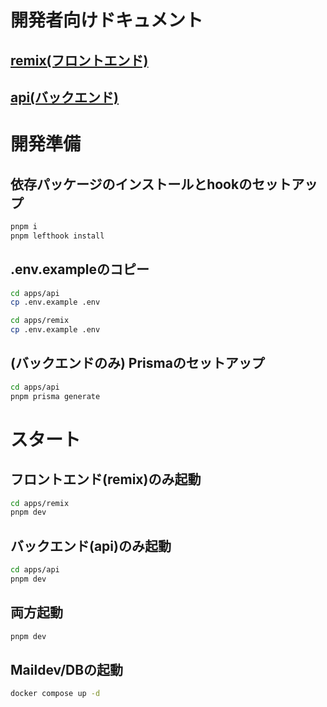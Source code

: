 # 開発者向けドキュメント

## [remix(フロントエンド)](./remix/README.md)
## [api(バックエンド)](./api/README.md)

# 開発準備

## 依存パッケージのインストールとhookのセットアップ
```sh
pnpm i
pnpm lefthook install
```
## .env.exampleのコピー
```sh
cd apps/api
cp .env.example .env
```
```sh
cd apps/remix
cp .env.example .env
```

## (バックエンドのみ) Prismaのセットアップ
```sh
cd apps/api
pnpm prisma generate
```


# スタート
## フロントエンド(remix)のみ起動
```sh
cd apps/remix
pnpm dev
```
## バックエンド(api)のみ起動
```sh
cd apps/api
pnpm dev
```
## 両方起動
```sh
pnpm dev
```

## Maildev/DBの起動
```sh
docker compose up -d
```